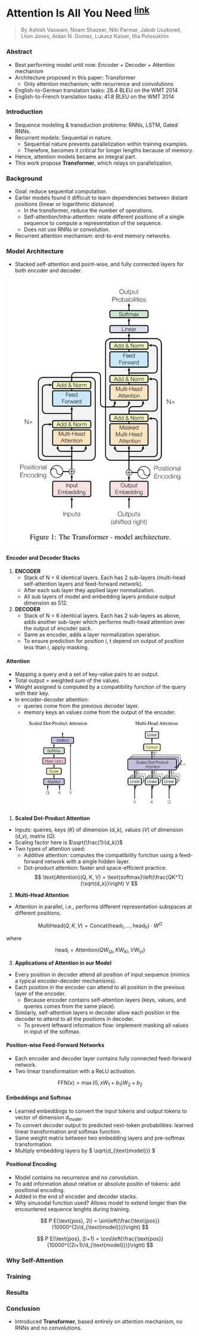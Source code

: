 # Attention Is All You Need <sup>[link](https://arxiv.org/abs/1706.03762)</sup>

> By Ashish Vaswani, Noam Shazeer, Niki Parmar,
Jakob Uszkoreit, Llion Jones, Aidan N. Gomez, Lukasz Kaiser, Illia Polosukhin

### Abstract
- Best performing model until now: Encoder + Decoder + Attention mechanism
- Architecture proposed in this paper: Transformer
    - Only attention mechanism; with recurrence and convolutions
- English-to-German translation tasks: 28.4 BLEU on the WMT 2014
- English-to-French translation tasks: 41.8 BLEU on the WMT 2014

### Introduction
- Sequence modeling & transduction problems: RNNs, LSTM, Gated RNNs.
- Recurrent models: Sequential in nature.
    - Sequential nature prevents parallelization within training examples.
    - Therefore, becomes it critical for longer lengths because of memory.
- Hence, attention models became an integral part.
- This work propose **Transformer**, which relays on parallelization.

### Background
- Goal: reduce sequential computation.
- Earlier models found it difficult to learn dependencies between distant positions (linear or logarithmic distance)
    - In the transformer, reduce the number of operations.
    - Self-attention/Intra-attention: relate different positions of a single sequence to compute a representation of the sequence.
    - Does not use RNNs or convolution.
- Recurrent attention mechanism: end-to-end memory networks.

### Model Architecture
- Stacked self-attention and point-wise, and fully connected layers for both encoder and decoder.

 ![transformer architecture](images/transformer.png)

#### Encoder and Decoder Stacks
1. **ENCODER**
    - Stack of N = 6 identical layers. Each has 2 sub-layers (multi-head self-attention layers and feed-forward network).
    - After each sub layer they applied layer normalization.
    - All sub layers of model and embedding layers produce output dimension as 512.
2. **DECODER**
    - Stack of N = 6 identical layers. Each has 2 sub-layers as above, adds another sub-layer which performs multi-head attention over the output of encoder sack.
    - Same as encoder, adds a layer normalization operation.
    - To ensure prediction for position *i*, t depend on output of position less than *i*, apply masking.

#### Attention
- Mapping a query and a set of key-value pairs to an output.
- Total output = weighted sum of the values.
- Weight assigned is computed by a compatibility function of the query with their key.
- In encoder-decoder attention:
    - queries come from the previous decoder layer.
    - memory keys an values come from the output of the encoder.
 ![types of attention](images/attention.png)

1. **Scaled Dot-Product Attention**
- Inputs: queires, keys (*K*) of dimension (d_k), values (*V*) of dimension (d_v), matrix (*Q*).
- Scaling factor here is $\sqrt{\frac{1}{d_k}}$
- Two types of attention used:
    - Additive attention: computes the compatibility function using a feed-forward network with a single hidden layer.
    - Dot-product attention: faster and space-efficient practice.
$$
\text{Attention}(Q, K, V) = \text{softmax}\left(\frac{QK^T}{\sqrt{d_k}}\right) V
$$
2. **Multi-Head Attention**
- Attention in parallel, i.e., performs different representation subspaces at different positions.

$$
\text{MultiHead}(Q, K, V) = \text{Concat}(\text{head}_1, \ldots, \text{head}_h) \cdot W^O
$$

where

$$
\text{head}_i = \text{Attention}(QW_{Qi}, KW_{Ki}, V W_{Vi})
$$

3. **Applications of Attention in our Model**
- Every position in decoder attend all position of input sequence (mimics a typical encoder-decoder mechanisms).
- Each position in the encoder can attend to all position in the previous layer of the encoder.
    - Because encoder contains self-attention layers (keys, values, and queries comes from the same place).
- Similarly, self-attention layers in decoder allow each position in the decoder to attend to all the positions in decoder.
    - To prevent leftward information flow: implement masking all values in input of the softmax.

#### Position-wise Feed-Forward Networks
- Each encoder and decoder layer contains fully connected feed-forward network.
- Two linear transformation with a ReLU activation.

$$
\text{FFN}(x) = \max(0, xW_1 + b_1)W_2 + b_2
$$

#### Embeddings and Softmax
- Learned embeddings to convert the input tokens and output tokens to vector of dimension d<sub>model</sub>.
- To convert decoder output to predicted next-token probabilities: learned linear transformation and softmax function.
- Same weight matrix between two embedding layers and pre-softmax transformation.
- Multiply embedding layers by $ \sqrt{d_{\text{model}}} $

#### Positional Encoding
- Model contains no recurrence and no convolution.
- To add information about relative or absolute positin of tokens: add positional encoding.
- Added in the end of encoder and decoder stacks.
- Why sinusodal function used? Allows model to extend longer than the encountered sequence lenghts during training.

$$
P E(\text{pos}, 2i) = \sin\left(\frac{\text{pos}}{10000^{2i/d_{\text{model}}}}\right)
$$

$$
P E(\text{pos}, 2i+1) = \cos\left(\frac{\text{pos}}{10000^{(2i+1)/d_{\text{model}}}}\right)
$$

### Why Self-Attention

### Training

### Results

### Conclusion
- Introduced **Transformer**, based entirely on attention mechanism, no RNNs and no convolutions.

